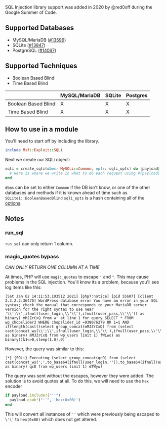 SQL Injection library support was added in 2020 by @red0xff during the Google Summer of Code.

## Supported Databases

* MySQL/MariaDB ([#13596](https://github.com/rapid7/metasploit-framework/pull/13596))
* SQLite ([#13847](https://github.com/rapid7/metasploit-framework/pull/13847))
* PostgreSQL ([#14067](https://github.com/rapid7/metasploit-framework/pull/14067))

## Supported Techniques

* Boolean Based Blind
* Time Based Blind

|                     | MySQL/MariaDB | SQLite | Postgres |
|---------------------|---------------|--------|----------|
| Boolean Based Blind | X             | X      | X        |
| Time Based Blind    | X             | X      | X        |

## How to use in a module

You'll need to start off by including the library.

```ruby
include Msf::Exploit::SQLi
```

Next we create our SQLi object:

```ruby
sqli = create_sqli(dbms: MySQLi::Common, opts: sqli_opts) do |payload|
  # Here is where we write in what to do each request using #{payload} as the spot to inject
end
```

`dbms` can be set to either `Common` if the DB isn't know, or one of the other databases and methods if it is known ahead of time such as `SQLitei::BooleanBasedBlind`
`sqli_opts` is a hash containing all of the [options](https://github.com/rapid7/metasploit-framework/blob/master/lib/msf/core/exploit/sqli/common.rb#L12).

## Notes

### run_sql

`run_sql` can only return 1 column.

### magic_quotes bypass

*CAN ONLY RETURN ONE COLUMN AT A TIME*

At times, PHP will use `magic_quotes` to escape `'` and `"`.  This may cause problems in the SQL injection. You'll know its a problem, because you'll see log items like this:

```
[Sat Jan 02 14:11:53.103512 2021] [php7:notice] [pid 55607] [client 2.2.2.2:36475] WordPress database error You have an error in your SQL syntax; check the manual that corresponds to your MariaDB server version for the right syntax to use near '\\';\\',ifnull(user_login,\\'\\'),ifnull(user_pass,\\'\\')) as binary) mMJZrCxQ from w' at line 1 for query SELECT * FROM wp_chopslider3 WHERE chopslider_id =938076279 OR 1=1 AND if(length(cast((select group_concat(mMJZrCxQ) from (select cast(concat_ws(\\';\\',ifnull(user_login,\\'\\'),ifnull(user_pass,\\'\\')) as binary) mMJZrCxQ from wp_users limit 1) fWLwo) as binary))&1<>0,sleep(1.0),0)
```

However, the query was similar to this:

```
[*] {SQLi} Executing (select group_concat(qcO) from (select cast(concat_ws(';',to_base64(ifnull(user_login,'')),to_base64(ifnull(user_pass,''))) as binary) qcO from wp_users limit 1) dTWyw)
```

The query was sent without the escapes, however they were added.  The solution is to avoid quotes at all.  To do this, we will need to use  the `hex` encoder

```ruby
if payload.include?("''")
  payload.gsub!("''", 'hex(0x00)')
end
```

This will convert all instances of `''` which were previously being escaped to `\'\'` to `hex(0x00)` which does not get altered.
